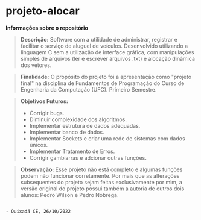 # projeto-alocar
**Informações sobre o repositório**
> **Descrição:** Software com a utilidade de administrar, registrar e facilitar o serviço de aluguel de veículos. Desenvolvido utilizando a linguagem C sem a utilização
de interface gráfica, com manipulações simples de arquivos (ler e escrever arquivos .txt) e alocação dinâmica dos vetores.

> **Finalidade:** O propósito do projeto foi a apresentação como "projeto final" na disciplina de Fundamentos de Programação do Curso de Engenharia da Computação (UFC). Primeiro Semestre.

> **Objetivos Futuros:** 
> - Corrigir bugs.
> - Diminuir complexidade dos algoritmos.
> - Implementar estrutura de dados adequadas.
> - Implementar banco de dados.
> - Implementar Sockets e criar uma rede de sistemas com dados únicos.
> - Implementar Tratamento de Erros.
> - Corrigir gambiarras e adcionar outras funções.

> **Observação:** Esse projeto não está completo e algumas funções podem não funcionar corretamente. Por mais que as alterações subsequentes do projeto sejam feitas exclusivamente por mim, a versão original do projeto possui também a autoria de outros dois alunos: Pedro Wilson e Pedro Nóbrega.

                                                                                                          - Quixadá CE, 26/10/2022
